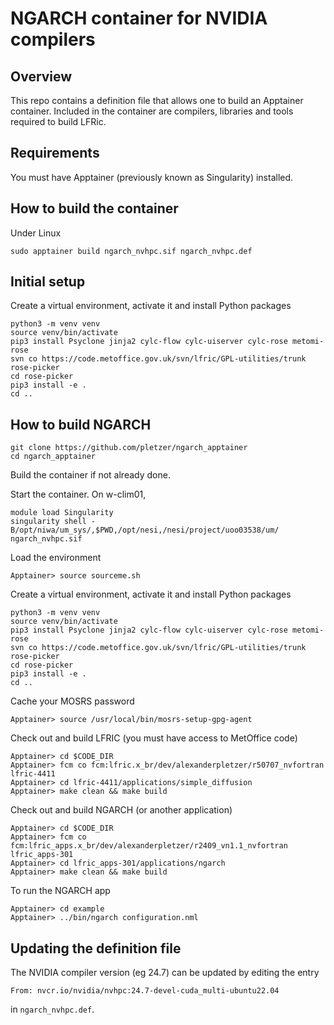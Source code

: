 # NGARCH container for NVIDIA compilers

## Overview

This repo contains a definition file that allows one to build an Apptainer container. Included in the container are compilers, 
libraries and tools required to build LFRic.

## Requirements

You must have Apptainer (previously known as Singularity) installed. 

## How to build the container

Under Linux
```
sudo apptainer build ngarch_nvhpc.sif ngarch_nvhpc.def
```

## Initial setup

Create a virtual environment, activate it and install Python packages
```
python3 -m venv venv
source venv/bin/activate
pip3 install Psyclone jinja2 cylc-flow cylc-uiserver cylc-rose metomi-rose
svn co https://code.metoffice.gov.uk/svn/lfric/GPL-utilities/trunk rose-picker
cd rose-picker
pip3 install -e .
cd ..
```


## How to build NGARCH

```
git clone https://github.com/pletzer/ngarch_apptainer
cd ngarch_apptainer
```

Build the container if not already done.

Start the container. On w-clim01,
```
module load Singularity
singularity shell -B/opt/niwa/um_sys/,$PWD,/opt/nesi,/nesi/project/uoo03538/um/ ngarch_nvhpc.sif
```

Load the environment
```
Apptainer> source sourceme.sh
```

Create a virtual environment, activate it and install Python packages
```
python3 -m venv venv
source venv/bin/activate
pip3 install Psyclone jinja2 cylc-flow cylc-uiserver cylc-rose metomi-rose
svn co https://code.metoffice.gov.uk/svn/lfric/GPL-utilities/trunk rose-picker
cd rose-picker
pip3 install -e .
cd ..
```

Cache your MOSRS password
```
Apptainer> source /usr/local/bin/mosrs-setup-gpg-agent
```

Check out and build LFRIC (you must have access to MetOffice code)
```
Apptainer> cd $CODE_DIR
Apptainer> fcm co fcm:lfric.x_br/dev/alexanderpletzer/r50707_nvfortran lfric-4411
Apptainer> cd lfric-4411/applications/simple_diffusion
Apptainer> make clean && make build
```

Check out and build NGARCH (or another application)
```
Apptainer> cd $CODE_DIR
Apptainer> fcm co fcm:lfric_apps.x_br/dev/alexanderpletzer/r2409_vn1.1_nvfortran lfric_apps-301
Apptainer> cd lfric_apps-301/applications/ngarch
Apptainer> make clean && make build
```

To run the NGARCH app
```
Apptainer> cd example
Apptainer> ../bin/ngarch configuration.nml
```


## Updating the definition file

The NVIDIA compiler version (eg 24.7) can be updated by editing the entry 
```
From: nvcr.io/nvidia/nvhpc:24.7-devel-cuda_multi-ubuntu22.04
```
in `ngarch_nvhpc.def`.
